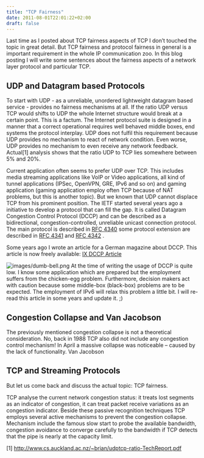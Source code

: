 ```yaml
---
title: "TCP Fairness"
date: 2011-08-01T22:01:22+02:00
draft: false
---
```


Last time as I posted about TCP fairness aspects of TCP I don’t touched
the topic in great detail. But TCP fairness and protocol fairness in general is
a important requirement in the whole IP communication zoo. In this blog
posting I will write some sentences about the fairness aspects of a network
layer protocol and particular TCP.



UDP and Datagram based Protocols
--------------------------------


To start with UDP - as a unreliable, unordered lightweight datagram based
service - provides no fairness mechanisms at all. If the ratio UDP versus TCP would
shifts to UDP the whole Internet structure would break at a certain point. This
is a factum. The Internet protocol suite is designed in a manner that a correct operational
requires well behaved middle boxes, end systems the protocol interplay. UDP
does not fulfil this requirement because UDP provides no mechanism to react of
network condition. Even worse, UDP provides no mechanism to even receive
any network feedback. Actual[1] analysis shows that the ratio UDP to TCP lies
somewhere between 5% and 20%.


Current application often seems to prefer UDP over TCP. This includes media
streaming applications like VoIP or Video applications, all kind of tunnel
applications (IPSec, OpenVPN, GRE, IPv6 and so on) and gaming application
(gaming application employ often TCP because of NAT problems, but this is
another topic). But we known that UDP cannot displace TCP from his prominent
position. The IETF started several years ago a initiative to develop a protocol
that can fill the gap. It is called Datagram Congestion Control Protocol (DCCP) and
can be described as a bidirectional, congestion-controlled, unreliable unicast
connection protocol. The main protocol is described in [RFC 4340](http://www.read.cs.ucla.edu/dccp/rfc4340.txt)
some protocol extension are described in [RFC 4341](http://www.read.cs.ucla.edu/dccp/rfc4341.txt)
and [RFC 4342](http://www.read.cs.ucla.edu/dccp/rfc4342.txt) .


Some years ago I wrote an article for a German magazine about DCCP. This article is
now freely available: [IX DCCP Article](http://www.heise.de/netze/artikel/Ausweichmanoever-221605.html)


![images/dumb-bell.png](images/dumb-bell.png)
At the time of writing the usage of DCCP is quite low. I know some application which are
prepared but the employment suffers from the chicken-egg problem. Furthermore,
decision makers act with caution because some middle-box (black-box)
problems are to be expected. The employment of IPv6 will relax this problem a
little bit. I will re-read this article in some years and update it. ;)




Congestion Collapse and Van Jacobson
------------------------------------


The previously mentioned congestion collapse is not a theoretical consideration. No, back
in 1988 TCP also did not include any congestion control mechanism! In April a
massive collapse was noticeable – caused by the lack of functionality. Van
Jacobson




TCP and Streaming Protocols
---------------------------


But let us come back and discuss the actual topic: TCP fairness.


TCP analyse the current network congestion status: it treats lost segments
as an indicator of congestion, it can treat packet receive variations as
an congestion indicator. Beside these passive recognition techniques TCP
employs several active mechanisms to prevent the congestion collapse.
Mechanism include the famous slow start to probe the available bandwidth,
congestion avoidance to converge carefully to the bandwidth if TCP detects
that the pipe is nearly at the capacity limit.


[1] <http://www.cs.auckland.ac.nz/~brian/udptcp-ratio-TechReport.pdf>



